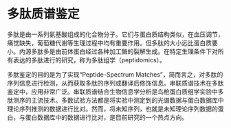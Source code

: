 # 多肽质谱鉴定

多肽是由一系列氨基酸组成的化合物分子。它们与蛋白质结构类似，在血压调节，痛觉缺失，葡萄糖代谢等生理过程中均有重要作用。但多肽的大小远比蛋白质要小。内源多肽多是由前体蛋白经过各种加工酶的裂解生成。在特定生理条件下对所有表达的多肽进行的研究，称为多肽组学（peptidomics）。

多肽鉴定的目的是为了实现“Peptide-Spectrum Matches”，简而言之，对多肽的序列信息进行检测，从而获取多肽的序列或翻译后修饰信息。串联质谱技术在多肽鉴定中，应用非常广泛。串联质谱结合生物信息学分析是鸟枪蛋白质组学实验中多肽测序的主流技术。多数试验方法都是将实验中测定到的光谱数据与蛋白数据库中理论序列推测的数据进行比对。然而，将未知序列，也就是未知理论序列数据的蛋白，与蛋白数据库中的数据进行比对，是目前研究的一个热点方向。
